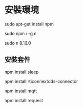 安裝環境
========
sudo apt-get install npm

sudo npm i -g n

sudo n 8.16.0

## 安裝套件
npm install sleep

npm install rticonnextdds-connector

npm install mqtt

npm install request